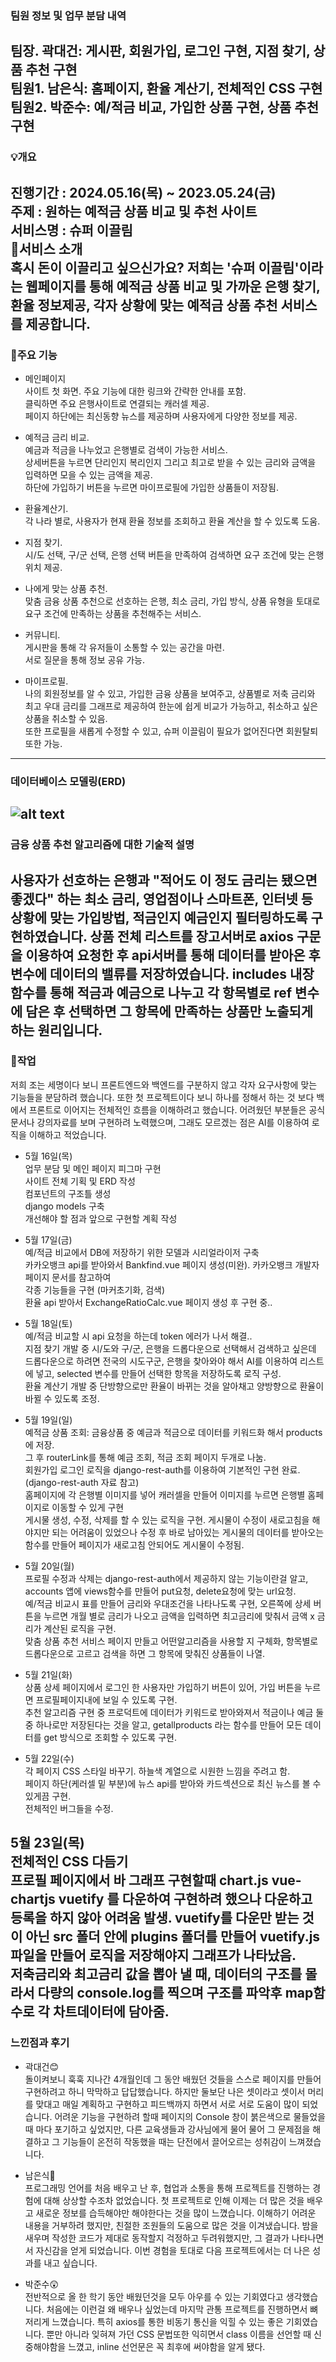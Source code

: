 ### 팀원 정보 및 업무 분담 내역   
팀장. 곽대건: 게시판, 회원가입, 로그인 구현, 지점 찾기, 상품 추천 구현   
팀원1. 남은식: 홈페이지, 환율 계산기, 전체적인 CSS 구현   
팀원2. 박준수: 예/적금 비교, 가입한 상품 구현, 상품 추천 구현   
---

### 💡개요   
진행기간 : 2024.05.16(목) ~ 2023.05.24(금)   
주제 : 원하는 예적금 상품 비교 및 추천 사이트   
서비스명 : 슈퍼 이끌림   
🐽서비스 소개   
혹시 돈이 이끌리고 싶으신가요? 저희는 '슈퍼 이끌림'이라는 웹페이지를 통해   예적금 상품 비교 및 가까운 은행 찾기, 환율 정보제공, 각자 상황에 맞는 예적금 상품 추천 서비스를 제공합니다.   
---

### 🦾주요 기능   
- 메인페이지   
사이트 첫 화면. 주요 기능에 대한 링크와 간략한 안내를 포함.   
클릭하면 주요 은행사이트로 연결되는 캐러셀 제공.   
페이지 하단에는 최신동향 뉴스를 제공하며 사용자에게 다양한 정보를 제공.   

- 예적금 금리 비교.   
예금과 적금을 나누었고 은행별로 검색이 가능한 서비스.   
상세버튼을 누르면 단리인지 복리인지 그리고 최고로 받을 수 있는 금리와 금액을 입력하면 모을 수 있는 금액을 제공.   
하단에 가입하기 버튼을 누르면 마이프로필에 가입한 상품들이 저장됨.   

- 환율계산기.   
각 나라 별로, 사용자가 현재 환율 정보를 조회하고 환율 계산을 할 수 있도록 도움.   

- 지점 찾기.   
시/도 선택, 구/군 선택, 은행 선택 버튼을 만족하여 검색하면 요구 조건에 맞는 은행위치 제공.   

- 나에게 맞는 상품 추천.   
맞춤 금융 상품 추천으로 선호하는 은행, 최소 금리, 가입 방식, 상품 유형을 토대로 요구 조건에 만족하는 상품을 추천해주는 서비스.   

- 커뮤니티.   
게시판을 통해 각 유저들이 소통할 수 있는 공간을 마련.   
서로 질문을 통해 정보 공유 가능.   

- 마이프로필.   
나의 회원정보를 알 수 있고, 가입한 금융 상품을 보여주고, 상품별로 저축 금리와 최고 우대 금리를 그래프로 제공하여 한눈에 쉽게 비교가 가능하고, 취소하고 싶은 상품을 취소할 수 있음.   
또한 프로필을 새롭게 수정할 수 있고, 슈퍼 이끌림이 필요가 없어진다면 회원탈퇴 또한 가능.   
---

### 데이터베이스 모델링(ERD)   
![alt text](image.png)
---

### 금융 상품 추천 알고리즘에 대한 기술적 설명   
사용자가 선호하는 은행과 "적어도 이 정도 금리는 됐으면 좋겠다" 하는 최소 금리, 영업점이나 스마트폰, 인터넷 등 상황에 맞는 가입방법, 적금인지 예금인지 필터링하도록 구현하였습니다.   상품 전체 리스트를 장고서버로 axios 구문을 이용하여 요청한 후 api서버를 통해 데이터를 받아온 후 변수에 데이터의 밸류를 저장하였습니다. includes 내장함수를 통해 적금과 예금으로 나누고 각 항목별로 ref 변수에 담은 후 선택하면 그 항목에 만족하는 상품만 노출되게 하는 원리입니다.
---

### 🎡작업   
저희 조는 세명이다 보니 프론트엔드와 백엔드를 구분하지 않고 각자 요구사항에 맞는 기능들을 분담하려 했습니다.   또한 첫 프로젝트이다 보니 하나를 정해서 하는 것 보다 백에서 프론트로 이어지는 전체적인 흐름을 이해하려고 했습니다. 어려웠던 부분들은 공식문서나 강의자료를 보며 구현하려 노력했으며, 그래도 모르겠는 점은 AI를 이용하여 로직을 이해하고 적었습니다.

- 5월 16일(목)   
업무 분담 및 메인 페이지 피그마 구현   
사이트 전체 기획 및 ERD 작성   
컴포넌트의 구조틀 생성   
django models 구축   
개선해야 할 점과 앞으로 구현할 계획 작성   

- 5월 17일(금)   
예/적금 비교에서 DB에 저장하기 위한 모델과 시리얼라이저 구축   
카카오뱅크 api를 받아와서 Bankfind.vue 페이지 생성(미완). 카카오뱅크 개발자 페이지 문서를 참고하여   
각종 기능들을 구현 (마커초기화, 검색)   
환율 api 받아서 ExchangeRatioCalc.vue 페이지 생성 후 구현 중..   

- 5월 18일(토)   
예/적금 비교할 시 api 요청을 하는데 token 에러가 나서 해결..   
지점 찾기 개발 중 시/도와 구/군, 은행을 드롭다운으로 선택해서 검색하고 싶은데 드롭다운으로 하려면 전국의 시도구군, 은행을 찾아와야 해서 AI를 이용하여 리스트에 넣고, selected 변수를 만들어 선택한 항목을 저장하도록 로직 구성.   
환율 계산기 개발 중 단방향으로만 환율이 바뀌는 것을 알아채고 양방향으로 환율이 바뀔 수 있도록 조정.   

- 5월 19일(일)   
예적금 상품 조회: 금융상품 중 예금과 적금으로 데이터를 키워드화 해서 products에 저장.   
그 후 routerLink를 통해 예금 조회, 적금 조회 페이지 두개로 나눔.   
회원가입 로그인 로직을 django-rest-auth를 이용하여 기본적인 구현 완료. (django-rest-auth 자료 참고)   
홈페이지에 각 은행별 이미지를 넣어 캐러셀을 만들어 이미지를 누르면 은행별 홈페이지로 이동할 수 있게 구현   
게시물 생성, 수정, 삭제를 할 수 있는 로직을 구현. 게시물이 수정이 새로고침을 해야지만 되는 어려움이 있었으나 수정 후 바로 남아있는 게시물의 데이터를 받아오는 함수를 만들어 페이지가 새로고침 안되어도 게시물이 수정됨.   

- 5월 20일(월)   
프로필 수정과 삭제는 django-rest-auth에서 제공하지 않는 기능이란걸 알고, accounts 앱에 views함수를 만들어 put요청, delete요청에 맞는 url요청.   
예/적금 비교시 표를 만들어 금리와 우대조건을 나타나도록 구현, 오른쪽에 상세 버튼을 누르면 개월 별로 금리가 나오고 금액을 입력하면 최고금리에 맞춰서 금액 x 금리가 계산된 로직을 구현.   
맞춤 상품 추천 서비스 페이지 만들고 어떤알고리즘을 사용할 지 구체화, 항목별로 드롭다운으로 고르고 검색을 하면 그 항목에 맞춰진 상품들이 나열.   

- 5월 21일(화)   
상품 상세 페이지에서 로그인 한 사용자만 가입하기 버튼이 있어, 가입 버튼을 누르면 프로필페이지내에 보일 수 있도록 구현.   
추천 알고리즘 구현 중 프로덕트에 데이터가 키워드로 받아와져서 적금이나 예금 둘 중 하나로만 저장된다는 것을 알고, getallproducts 라는 함수를 만들어 모든 데이터를 get 방식으로 조회할 수 있도록 구현.   

- 5월 22일(수)   
각 페이지 CSS 스타일 바꾸기. 하늘색 계열으로 시원한 느낌을 주려고 함.   
페이지 하단(케러셀 밑 부분)에 뉴스 api를 받아와 카드섹션으로 최신 뉴스를 볼 수 있게끔 구현.   
전체적인 버그들을 수정.   


5월 23일(목)   
전체적인 CSS 다듬기   
프로필 페이지에서 바 그래프 구현할때 chart.js vue-chartjs vuetify 를 다운하여 구현하려 했으나 다운하고 등록을 하지 않아 어려움 발생. vuetify를 다운만 받는 것이 아닌 src 폴더 안에 plugins 폴더를 만들어 vuetify.js 파일을 만들어 로직을 저장해야지 그래프가 나타났음.   
저축금리와 최고금리 값을 뽑아 낼 때, 데이터의 구조를 몰라서 다량의 console.log를 찍으며 구조를 파악후 map함수로 각 차트데이터에 담아줌.   
---

### 느낀점과 후기   
- 곽대건😊   
돌이켜보니 훅훅 지나간 4개월인데 그 동안 배웠던 것들을 스스로 페이지를 만들어 구현하려고 하니 막막하고 답답했습니다. 하지만 둘보단 나은 셋이라고 셋이서 머리를 맞대고 매일 계획하고 구현하고 피드백까지 하면서 서로 서로 도움이 많이 되었습니다.   어려운 기능을 구현하려 할때 페이지의 Console 창이 붉은색으로 물들었을때 마다 포기하고 싶었지만, 다른 교육생들과 강사님에게 물어 물어 그 문제점을 해결하고 그 기능들이 온전히 작동했을 때는 단전에서 끌어오르는 성취감이 느껴졌습니다. 

- 남은식🙂   
프로그래밍 언어를 처음 배우고 난 후, 협업과 소통을 통해 프로젝트를 진행하는 경험에 대해 상상할 수조차 없었습니다. 첫 프로젝트로 인해 이제는 더 많은 것을 배우고 새로운 정보를 습득해야만 해야한다는 것을 많이 느꼈습니다.   이해하기 어려운 내용을 거부하려 했지만, 친절한 조원들의 도움으로 많은 것을 이겨냈습니다. 밤을 새우며 작성한 코드가 제대로 동작할지 걱정하고 두려워했지만, 그 결과가 나타나면서 자신감을 얻게 되었습니다. 이번 경험을 토대로 다음 프로젝트에서는 더 나은 성과를 내고 싶습니다.

- 박준수😲   
전반적으로 올 한 학기 동안 배웠던것을 모두 아우를 수 있는 기회였다고 생각했습니다. 처음에는 이런걸 왜 배우나 싶었는데 마지막 관통 프로젝트를 진행하면서 뼈저리게 느꼈습니다. 특히 axios를 통한 비동기 통신을 익힐 수 있는 좋은 기회였습니다.   뿐만 아니라 잊혀져 가던 CSS 문법또한 익히면서 class 이름을 선언할 때 신중해야함을 느꼈고, inline 선언문은 꼭 최후에 써야함을 알게 됐다.

